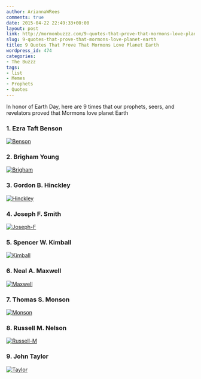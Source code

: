 ```yaml
---
author: AriannaWRees
comments: true
date: 2015-04-22 22:49:33+00:00
layout: post
link: http://mormonbuzzz.com/9-quotes-that-prove-that-mormons-love-planet-earth/
slug: 9-quotes-that-prove-that-mormons-love-planet-earth
title: 9 Quotes That Prove That Mormons Love Planet Earth
wordpress_id: 474
categories:
- The Buzzz
tags:
- list
- Memes
- Prophets
- Quotes
---
```


In honor of Earth Day, here are 9 times that our prophets, seers, and revelators proved that Mormons love planet Earth


###  1. Ezra Taft Benson




[![Benson](http://mormonbuzzz.com/wp-content/uploads/2015/04/Benson-1024x576.jpg)](http://mormonbuzzz.com/wp-content/uploads/2015/04/Benson.jpg)


### 2. Brigham Young




[![Brigham](http://mormonbuzzz.com/wp-content/uploads/2015/04/Brigham-1024x681.jpg)](http://mormonbuzzz.com/wp-content/uploads/2015/04/Brigham.jpg)


### 3. Gordon B. Hinckley




[![Hinckley](http://mormonbuzzz.com/wp-content/uploads/2015/04/Hinckley-1024x683.jpg)](http://mormonbuzzz.com/wp-content/uploads/2015/04/Hinckley.jpg)


### 4. Joseph F. Smith




[![Joseph-F](http://mormonbuzzz.com/wp-content/uploads/2015/04/Joseph-F-1024x683.jpg)](http://mormonbuzzz.com/wp-content/uploads/2015/04/Joseph-F.jpg)


### 5. Spencer W. Kimball




[![Kimball](http://mormonbuzzz.com/wp-content/uploads/2015/04/Kimball-1024x680.jpg)](http://mormonbuzzz.com/wp-content/uploads/2015/04/Kimball.jpg)


### 6. Neal A. Maxwell




[![Maxwell](http://mormonbuzzz.com/wp-content/uploads/2015/04/Maxwell-1024x678.jpg)](http://mormonbuzzz.com/wp-content/uploads/2015/04/Maxwell.jpg)


### 7. Thomas S. Monson




[![Monson](http://mormonbuzzz.com/wp-content/uploads/2015/04/Monson-1024x683.jpg)](http://mormonbuzzz.com/wp-content/uploads/2015/04/Monson.jpg)


### 8. Russell M. Nelson




[![Russell-M](http://mormonbuzzz.com/wp-content/uploads/2015/04/Russell-M-1024x683.jpg)](http://mormonbuzzz.com/wp-content/uploads/2015/04/Russell-M.jpg)


### 9. John Taylor




[![Taylor](http://mormonbuzzz.com/wp-content/uploads/2015/04/Taylor-1024x604.jpg)](http://mormonbuzzz.com/wp-content/uploads/2015/04/Taylor.jpg)
